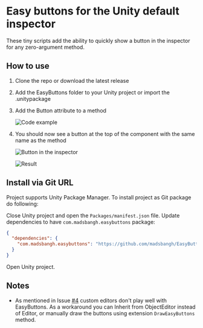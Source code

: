 # Easy buttons for the Unity default inspector
These tiny scripts add the ability to quickly show a button in the inspector for any zero-argument method.

## How to use
1. Clone the repo or download the latest release
2. Add the EasyButtons folder to your Unity project or import the .unitypackage
3. Add the Button attribute to a method

   ![Code example](/Images/example.png)
4. You should now see a button at the top of the component with the same name as the method

   ![Button in the inspector](/Images/inspector.png)

   ![Result](/Images/console.png)

## Install via Git URL
Project supports Unity Package Manager. To install project as Git package do following:

Close Unity project and open the `Packages/manifest.json` file.
Update dependencies to have `com.madsbangh.easybuttons` package:
```json
{
  "dependencies": {
    "com.madsbangh.easybuttons": "https://github.com/madsbangh/EasyButtons.git#upm"
  }
}
```
Open Unity project.

## Notes
- As mentioned in Issue [#4](https://github.com/madsbangh/EasyButtons/issues/4) custom editors don't play well with EasyButtons. As a workaround you can Inherit from ObjectEditor instead of Editor, or manually draw the buttons using extension `DrawEasyButtons` method.
